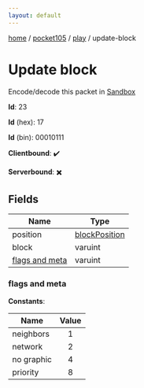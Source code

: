 ```yaml
---
layout: default
---
```


[home](/)  /  [pocket105](/protocol/pocket105)  /  [play](/protocol/pocket105/play)  /  update-block

# Update block

Encode/decode this packet in [Sandbox](../../../sandbox/pocket105#Play.UpdateBlock)

**Id**: 23

**Id** (hex): 17

**Id** (bin): 00010111

**Clientbound**: ✔️

**Serverbound**: ✖️

## Fields

Name | Type
---|---
position | [blockPosition](/protocol/pocket105/types/block-position)
block | varuint
[flags and meta](#flags-and-meta) | varuint

### flags and meta

**Constants**:

Name | Value
---|:---:
neighbors | 1
network | 2
no graphic | 4
priority | 8
